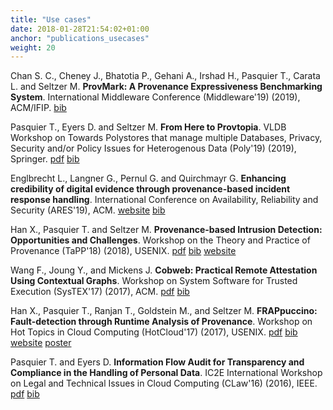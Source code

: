 ```yaml
---
title: "Use cases"
date: 2018-01-28T21:54:02+01:00
anchor: "publications_usecases"
weight: 20
---
```


Chan S. C., Cheney J., Bhatotia P., Gehani A., Irshad H., Pasquier T., Carata L. and Seltzer M. <strong>ProvMark: A Provenance Expressiveness Benchmarking System</strong>. International Middleware Conference (Middleware'19) (2019), ACM/IFIP. [bib](./citations/mw-2019.bib)

Pasquier T., Eyers D. and Seltzer M. <strong>From Here to Provtopia</strong>. VLDB Workshop on Towards Polystores that manage multiple Databases, Privacy, Security and/or Policy Issues for Heterogenous Data (Poly'19) (2019), Springer. [pdf](./publications/poly-2019.pdf) [bib](./citations/poly-2019.bib)

Englbrecht L., Langner G., Pernul G. and Quirchmayr G. <strong> Enhancing credibility of digital evidence through provenance-based incident response handling</strong>. International Conference on Availability, Reliability and Security (ARES'19), ACM. [website](https://dl.acm.org/citation.cfm?doid=3339252.3339275) [bib](https://dl.acm.org/downformats.cfm?id=3339275&parent_id=3339252&expformat=bibtex)

Han X., Pasquier T. and Seltzer M. <strong>Provenance-based Intrusion Detection: Opportunities and Challenges</strong>. Workshop on the Theory and Practice of Provenance (TaPP'18) (2018), USENIX. [pdf](./publications/tapp-2018.pdf) [bib](./citations/tapp-2018.bib) [website](https://www.usenix.org/conference/tapp2018/presentation/han)

Wang F., Joung Y., and Mickens J. <strong>Cobweb: Practical Remote Attestation Using Contextual Graphs</strong>. Workshop on System Software for Trusted Execution (SysTEX'17) (2017), ACM. [pdf](https://mickens.seas.harvard.edu/files/mickens/files/cobweb.pdf) [bib](https://dl.acm.org/downformats.cfm?id=3152705&parent_id=3152701&expformat=bibtex&CFID=837880949&CFTOKEN=91832166)

Han X., Pasquier T., Ranjan T., Goldstein M., and Seltzer M. <strong>FRAPpuccino: Fault-detection through Runtime Analysis of Provenance</strong>. Workshop on Hot Topics in Cloud Computing (HotCloud'17) (2017), USENIX. [pdf](./publications/hotcloud-2017.pdf) [bib](./citations/hotcloud-2017.bib) [website](https://www.usenix.org/conference/hotcloud17/program/presentation/han) [poster](./posters/hotcloud-2017.pdf)

Pasquier T.  and Eyers D. <strong>Information Flow Audit for Transparency and Compliance in the Handling of Personal Data</strong>. IC2E International Workshop on Legal and Technical Issues in Cloud Computing (CLaw'16) (2016),  IEEE. [pdf](./publications/claw-2016.pdf) [bib](./citations/claw-2016.bib)
